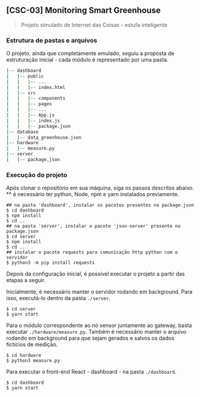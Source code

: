 ## [CSC-03] Monitoring Smart Greenhouse
> Projeto simulado de Internet das Coisas - estufa inteligente

### Estrutura de pastas e arquivos
O projeto, ainda que completamente emulado, seguiu a proposta de estruturação inicial - cada módulo é representado por uma pasta.
```bash
|-- dashboard
|   |-- public
|   |   |-- ...
|   |   |-- index.html
|   |-- src
|   |   |-- components
|   |   |-- pages
|   |   |-- ...
|   |   |-- App.js
|   |   |-- index.js
|   |   |-- package.json
|-- database
|   |-- data_greenhouse.json
|-- hardware
|   |-- measure.py
|-- server
|   |-- package.json
```

### Execução do projeto
Após clonar o repositório em sua máquina, siga os passos descritos abaixo.
** é necessário ter python, Node, npm e yarn instalados previamente.
```
## na pasta 'dashboard', instalar os pacotes presentes no package.json
$ cd dashboard
$ npm install
$ cd ..
## na pasta 'server', instalar o pacote 'json-server' presente no package.json
$ cd server
$ npm install
$ cd ..
## instalar o pacote requests para comunicação http python com o servidor
$ python3 -m pip install requests
```

Depois da configuração inicial, é possível executar o projeto a partir das etapas a seguir.

Inicialmente, é necessário manter o servidor rodando em background. Para isso, executá-lo dentro da pasta `./server`.
```
$ cd server
$ yarn start
```

Para o módulo correspondente ao nó sensor juntamente ao gateway, basta executar `./hardware/measure.py`. Também é necessário manter o arquivo rodando em background para que sejam gerados e salvos os dados fictícios de medição.
```
$ cd hardware
$ python3 measure.py
```
Para executar o front-end React - dashboard - na pasta `./dashboard`.
```
$ cd dashboard
$ yarn start
```